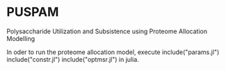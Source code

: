 # PUSPAM
Polysaccharide Utilization and Subsistence using Proteome Allocation Modelling

In oder to run the proteome allocation model, execute 
include("params.jl")
include("constr.jl")
include("optmsr.jl")
in julia.

